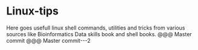 # Linux-tips
Here goes usefull linux shell commands, utilities and tricks from various sources like Bioinformatics Data skills book and shell books. 
@@@ Master commit
@@@ Master commit---2
